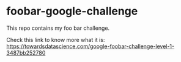 # foobar-google-challenge
This repo contains my foo bar challenge.

Check this link to know more what it is: https://towardsdatascience.com/google-foobar-challenge-level-1-3487bb252780
